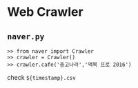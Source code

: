 # Web Crawler

## `naver.py`
```python3
>> from naver import Crawler
>> crawler = Crawler()
>> crawler.cafe('중고나라','맥북 프로 2016')
```
check `${timestamp}.csv`